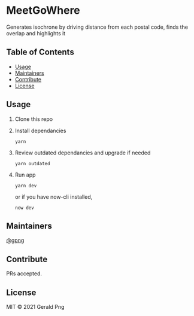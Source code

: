 # MeetGoWhere

Generates isochrone by driving distance from each postal code, finds the overlap and highlights it

## Table of Contents

- [Usage](#usage)
- [Maintainers](#maintainers)
- [Contribute](#contribute)
- [License](#license)

## Usage

1. Clone this repo

2. Install dependancies

   ```
   yarn
   ```

3. Review outdated dependancies and upgrade if needed

   ```
   yarn outdated
   ```

4. Run app

   ```
   yarn dev
   ```

   or if you have now-cli installed,

   ```
   now dev
   ```

## Maintainers

[@gpng](https://github.com/gpng)

## Contribute

PRs accepted.

## License

MIT © 2021 Gerald Png
